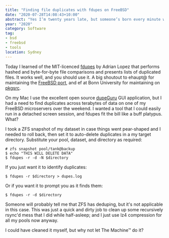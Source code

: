 ```yaml
---
title: "Finding file duplicates with fdupes on FreeBSD"
date: "2020-07-28T14:08:43+10:00"
abstract: "Yes I’m twenty years late, but someone’s born every minute who hasn’t seen The Flintstones"
year: "2020"
category: Software
tag:
- bsd
- freebsd
- tools
location: Sydney
---
```

Today I learned of the MIT-licenced [fdupes](https://github.com/adrianlopezroche/fdupes) by Adrian Lopez that performs hashed and byte-for-byte file comparisons and presents lists of duplicated files. It works well, and you should use it. A big shoutout to ehaupt@ for maintaining the [FreeBSD port](https://www.freshports.org/sysutils/fdupes/), and ef at Bonn University for maintaining on [pkgsrc](https://pkgsrc.se/sysutils/fdupes).

On my Mac I use the excellent open source [dupeGuru](https://dupeguru.voltaicideas.net/) GUI application, but I had a need to find duplicates across terabytes of data on one of my FreeBSD microservers over the weekend. I wanted a tool that I could easily run in a detached screen session, and fdupes fit the bill like a buff platypus. What?

I took a ZFS snapshot of my dataset in case things went pear-shaped and I needed to roll back, then set it to auto-delete duplicates in a my target directory. Substitute your pool, dataset, and directory as required:

    # zfs snapshot pool/tank@backup
    $ echo "THIS WILL DELETE DATA"
    $ fdupes -r -d -N $directory

If you just want it to identify duplicates:

    $ fdupes -r $directory > dupes.log

Or if you want it to prompt you as it finds them:

    $ fdupes -r -d $directory

Someone will probably tell me that ZFS has deduping, but it's not applicable in this case. This was just a quick and dirty job to clean up some recursively rsync'd mess that I did while half-asleep; and I just use lz4 compression for all my pools now anyway.

I could have cleaned it myself, but why not let The Machine&trade; do it?


